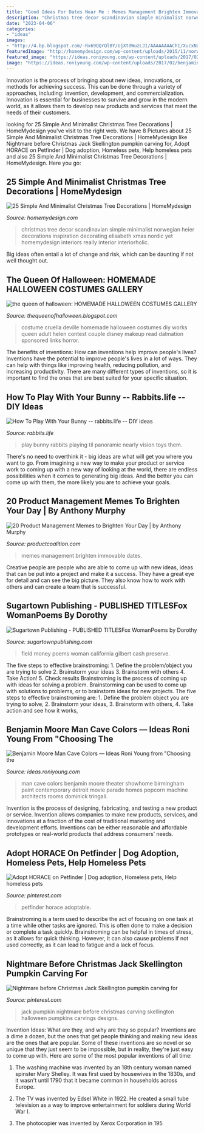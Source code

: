 ```yaml
---
title: "Good Ideas For Dates Near Me : Memes Management Brighten Immovable Dates"
description: "Christmas tree decor scandinavian simple minimalist norwegian heier decorations inspiration decorating elisabeth xmas nordic yet homemydesign interiors really interior interiorholic"
date: "2023-04-06"
categories:
- "ideas"
images:
- "http://4.bp.blogspot.com/-Rx69QQrQlBY/UjXtdWuzLJI/AAAAAAAAChI/XucxNa4znQY/s1600/cruella.jpg"
featuredImage: "http://homemydesign.com/wp-content/uploads/2015/11/norwegian-simple-christmas-tree-decor.jpg"
featured_image: "https://ideas.roniyoung.com/wp-content/uploads/2017/02/benjamin-moore-man-cave-colors.jpg"
image: "https://ideas.roniyoung.com/wp-content/uploads/2017/02/benjamin-moore-man-cave-colors.jpg"
---
```



Innovation is the process of bringing about new ideas, innovations, or methods for achieving success. This can be done through a variety of approaches, including: invention, development, and commercialization. Innovation is essential for businesses to survive and grow in the modern world, as it allows them to develop new products and services that meet the needs of their customers.

	

		
looking for 25 Simple And Minimalist Christmas Tree Decorations | HomeMydesign you've visit to the right web. We have 8 Pictures about 25 Simple And Minimalist Christmas Tree Decorations | HomeMydesign like Nightmare before Christmas Jack Skellington pumpkin carving for, Adopt HORACE on Petfinder | Dog adoption, Homeless pets, Help homeless pets and also 25 Simple And Minimalist Christmas Tree Decorations | HomeMydesign. Here you go:
		
    
## 25 Simple And Minimalist Christmas Tree Decorations | HomeMydesign

<img loading=lazy src="http://homemydesign.com/wp-content/uploads/2015/11/norwegian-simple-christmas-tree-decor.jpg" onerror="this.onerror=null;this.src='https://tse2.mm.bing.net/th?id=OIP.9eN_R6vSssntVoYJPKZIWgHaLH&amp;pid=15.1';" alt="25 Simple And Minimalist Christmas Tree Decorations | HomeMydesign">

_Source: homemydesign.com_

>christmas tree decor scandinavian simple minimalist norwegian heier decorations inspiration decorating elisabeth xmas nordic yet homemydesign interiors really interior interiorholic. 

	

Big ideas often entail a lot of change and risk, which can be daunting if not well thought out.

    
## The Queen Of Halloween: HOMEMADE HALLOWEEN COSTUMES GALLERY

<img loading=lazy src="http://4.bp.blogspot.com/-Rx69QQrQlBY/UjXtdWuzLJI/AAAAAAAAChI/XucxNa4znQY/s1600/cruella.jpg" onerror="this.onerror=null;this.src='https://tse1.mm.bing.net/th?id=OIP.U4pWGFhEPw1K5ZzuAHrfIgHaJ3&amp;pid=15.1';" alt="the queen of halloween: HOMEMADE HALLOWEEN COSTUMES GALLERY">

_Source: thequeenofhalloween.blogspot.com_

>costume cruella deville homemade halloween costumes diy works queen adult helen contest couple disney makeup read dalmation sponsored links horror. 

	

The benefits of inventions: How can inventions help improve people's lives?
Inventions have the potential to improve people's lives in a lot of ways. They can help with things like improving health, reducing pollution, and increasing productivity. There are many different types of inventions, so it is important to find the ones that are best suited for your specific situation.

    
## How To Play With Your Bunny -- Rabbits.life -- DIY Ideas

<img loading=lazy src="https://rabbits.life/wp-content/uploads/2017/04/how-to-play-with-your-bunny1.jpg" onerror="this.onerror=null;this.src='https://tse1.mm.bing.net/th?id=OIP.Z9B7izDLm3Kn-GpNA4Bh7wHaFj&amp;pid=15.1';" alt="How To Play With Your Bunny -- rabbits.life -- DIY ideas">

_Source: rabbits.life_

>play bunny rabbits playing til panoramic nearly vision toys them. 

	

There's no need to overthink it - big ideas are what will get you where you want to go. From imagining a new way to make your product or service work to coming up with a new way of looking at the world, there are endless possibilities when it comes to generating big ideas. And the better you can come up with them, the more likely you are to achieve your goals.

    
## 20 Product Management Memes To Brighten Your Day | By Anthony Murphy

<img loading=lazy src="https://miro.medium.com/max/2002/1*iurdlWrcL4iaOVnFIkY1Tw.jpeg" onerror="this.onerror=null;this.src='https://tse3.mm.bing.net/th?id=OIP.Lu57rF0h8JOYrksVXpysPQHaOL&amp;pid=15.1';" alt="20 Product Management Memes to Brighten Your Day | by Anthony Murphy">

_Source: productcoalition.com_

>memes management brighten immovable dates. 

	

Creative people are people who are able to come up with new ideas, ideas that can be put into a project and make it a success. They have a great eye for detail and can see the big picture. They also know how to work with others and can create a team that is successful.

    
## Sugartown Publishing - PUBLISHED TITLESFox WomanPoems By Dorothy

<img loading=lazy src="http://sugartownpublishing.com/yahoo_site_admin/assets/images/Voices_from_the_Field_at_350_dpi.80123431_std.jpg" onerror="this.onerror=null;this.src='https://tse1.mm.bing.net/th?id=OIP.fjDD9v3ye_t8jggkGVyhbgHaLH&amp;pid=15.1';" alt="Sugartown Publishing - PUBLISHED TITLESFox WomanPoems by Dorothy">

_Source: sugartownpublishing.com_

>field money poems woman california gilbert cash preserve. 

	

The five steps to effective brainstroming: 1. Define the problem/object you are trying to solve 2. Brainstorm your ideas 3. Brainstorm with others 4. Take Action! 5. Check results
Brainstroming is the process of coming up with ideas for solving a problem. Brainstorming can be used to come up with solutions to problems, or to brainstorm ideas for new projects. The five steps to effective brainstroming are: 1. Define the problem object you are trying to solve, 2. Brainstorm your ideas, 3. Brainstorm with others, 4. Take action and see how it works, 
    
## Benjamin Moore Man Cave Colors — Ideas Roni Young From &quot;Choosing The

<img loading=lazy src="https://ideas.roniyoung.com/wp-content/uploads/2017/02/benjamin-moore-man-cave-colors.jpg" onerror="this.onerror=null;this.src='https://tse1.mm.bing.net/th?id=OIP.-gupVEFZpZfqoyy4p1NpeQHaFh&amp;pid=15.1';" alt="Benjamin Moore Man Cave Colors — Ideas Roni Young from &quot;Choosing the">

_Source: ideas.roniyoung.com_

>man cave colors benjamin moore theater showhome birmingham paint contemporary detroit movie parade homes popcorn machine architects rooms dominick tringali. 

	

Invention is the process of designing, fabricating, and testing a new product or service. Invention allows companies to make new products, services, and innovations at a fraction of the cost of traditional marketing and development efforts. Inventions can be either reasonable and affordable prototypes or real-world products that address consumers’ needs.

    
## Adopt HORACE On Petfinder | Dog Adoption, Homeless Pets, Help Homeless Pets

<img loading=lazy src="https://i.pinimg.com/736x/32/9f/13/329f131bd55e7dceb42ab7afa81ee276.jpg" onerror="this.onerror=null;this.src='https://tse1.mm.bing.net/th?id=OIP.KAugCYrQg3PJRopORAGK4wHaIB&amp;pid=15.1';" alt="Adopt HORACE on Petfinder | Dog adoption, Homeless pets, Help homeless pets">

_Source: pinterest.com_

>petfinder horace adoptable. 

	

Brainstroming is a term used to describe the act of focusing on one task at a time while other tasks are ignored. This is often done to make a decision or complete a task quickly. Brainstroming can be helpful in times of stress, as it allows for quick thinking. However, it can also cause problems if not used correctly, as it can lead to fatigue and a lack of focus.

    
## Nightmare Before Christmas Jack Skellington Pumpkin Carving For

<img loading=lazy src="https://i.pinimg.com/736x/30/b7/b7/30b7b7fcaea22f26e056c50645ebf2f3--jack-skellington-pumpkin-carving-halloween-pumpkins.jpg" onerror="this.onerror=null;this.src='https://tse2.mm.bing.net/th?id=OIP.WOaYi0buOBfbky3sWpfg1QHaJ3&amp;pid=15.1';" alt="Nightmare before Christmas Jack Skellington pumpkin carving for">

_Source: pinterest.com_

>jack pumpkin nightmare before christmas carving skellington halloween pumpkins carvings designs. 

	

Invention Ideas: What are they, and why are they so popular?
Inventions are a dime a dozen, but the ones that get people thinking and making new ideas are the ones that are popular. Some of these inventions are so novel or so unique that they just seem to be impossible, but in reality, they're just easy to come up with. Here are some of the most popular inventions of all time: 
1. The washing machine was invented by an 18th century woman named spinster Mary Shelley. It was first used by housewives in the 1830s, and it wasn't until 1790 that it became common in households across Europe.

2. The TV was invented by Edsel White in 1922. He created a small tube television as a way to improve entertainment for soldiers during World War I.

3. The photocopier was invented by Xerox Corporation in 195
